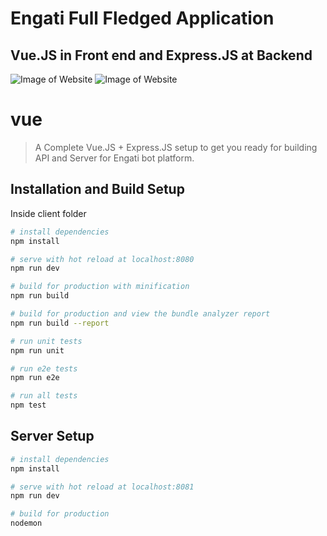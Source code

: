 #  Engati Full Fledged Application

##
## Vue.JS in Front end and Express.JS at Backend

![Image of Website](https://raw.githubusercontent.com/Ayushverma8/Vue-and-Express/master/major.png)
![Image of Website](https://raw.githubusercontent.com/Ayushverma8/Vue-and-Express/master/API_1.png)

# vue

> A Complete Vue.JS + Express.JS setup to get you ready for building API and Server for Engati bot platform.


## Installation and Build Setup

Inside client folder
``` bash
# install dependencies
npm install

# serve with hot reload at localhost:8080
npm run dev

# build for production with minification
npm run build

# build for production and view the bundle analyzer report
npm run build --report

# run unit tests
npm run unit

# run e2e tests
npm run e2e

# run all tests
npm test
```
## Server Setup

``` bash
# install dependencies
npm install

# serve with hot reload at localhost:8081
npm run dev

# build for production 
nodemon


```

